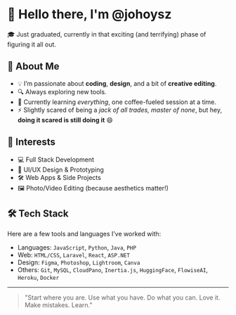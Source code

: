 # 👋 Hello there, I'm @johoysz

🎓 Just graduated, currently in that exciting (and terrifying) phase of figuring it all out.

## 🚀 About Me
- 💡 I’m passionate about **coding**, **design**, and a bit of **creative editing**.
- 🔍 Always exploring new tools.
- 🧠 Currently learning *everything*, one coffee-fueled session at a time.
- ⚡ Slightly scared of being a *jack of all trades, master of none*, but hey, **doing it scared is still doing it** 😄

## 📌 Interests
- 💻 Full Stack Development
- 🎨 UI/UX Design & Prototyping
- 🛠️ Web Apps & Side Projects
- 🖼️ Photo/Video Editing (because aesthetics matter!)

## 🛠️ Tech Stack
Here are a few tools and languages I’ve worked with:
- Languages: `JavaScript`, `Python`, `Java`, `PHP`
- Web: `HTML/CSS`, `Laravel`, `React`, `ASP.NET`
- Design: `Figma`, `Photoshop`, `Lightroom`, `Canva`
- Others: `Git`, `MySQL`, `CloudPano`, `Inertia.js`, `HuggingFace`, `FlowiseAI`, `Heroku`, `Docker`

---

> "Start where you are. Use what you have. Do what you can. Love it. Make mistakes. Learn."  

<!---
johoysz/johoysz is a ✨ special ✨ repository because its `README.md` (this file) appears on your GitHub profile.
You can click the Preview link to take a look at your changes.
--->
